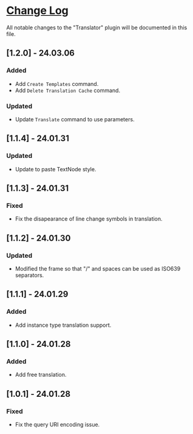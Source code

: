 # [Change Log](http://keepachangelog.com/)

All notable changes to the "Translator" plugin will be documented in this file.

## [1.2.0] - 24.03.06
### Added
- Add `Create Templates` command.
- Add `Delete Translation Cache` command.

### Updated
- Update `Translate` command to use parameters.

## [1.1.4] - 24.01.31
### Updated
- Update to paste TextNode style.

## [1.1.3] - 24.01.31
### Fixed
- Fix the disapearance of line change symbols in translation.

## [1.1.2] - 24.01.30
### Updated
- Modified the frame so that "/" and spaces can be used as ISO639 separators.

## [1.1.1] - 24.01.29
### Added
- Add instance type translation support.

## [1.1.0] - 24.01.28
### Added
- Add free translation.

## [1.0.1] - 24.01.28
### Fixed
- Fix the query URI encoding issue.